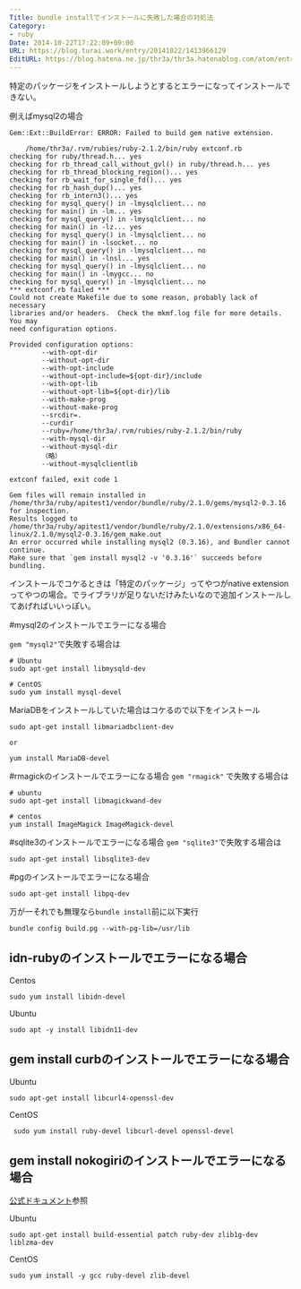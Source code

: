 ```yaml
---
Title: bundle installでインストールに失敗した場合の対処法
Category:
- ruby
Date: 2014-10-22T17:22:09+09:00
URL: https://blog.turai.work/entry/20141022/1413966129
EditURL: https://blog.hatena.ne.jp/thr3a/thr3a.hatenablog.com/atom/entry/8454420450069783734
---
```


特定のパッケージをインストールしようとするとエラーになってインストールできない。

例えばmysql2の場合
```
Gem::Ext::BuildError: ERROR: Failed to build gem native extension.

    /home/thr3a/.rvm/rubies/ruby-2.1.2/bin/ruby extconf.rb 
checking for ruby/thread.h... yes
checking for rb_thread_call_without_gvl() in ruby/thread.h... yes
checking for rb_thread_blocking_region()... yes
checking for rb_wait_for_single_fd()... yes
checking for rb_hash_dup()... yes
checking for rb_intern3()... yes
checking for mysql_query() in -lmysqlclient... no
checking for main() in -lm... yes
checking for mysql_query() in -lmysqlclient... no
checking for main() in -lz... yes
checking for mysql_query() in -lmysqlclient... no
checking for main() in -lsocket... no
checking for mysql_query() in -lmysqlclient... no
checking for main() in -lnsl... yes
checking for mysql_query() in -lmysqlclient... no
checking for main() in -lmygcc... no
checking for mysql_query() in -lmysqlclient... no
*** extconf.rb failed ***
Could not create Makefile due to some reason, probably lack of necessary
libraries and/or headers.  Check the mkmf.log file for more details.  You may
need configuration options.

Provided configuration options:
        --with-opt-dir
        --without-opt-dir
        --with-opt-include
        --without-opt-include=${opt-dir}/include
        --with-opt-lib
        --without-opt-lib=${opt-dir}/lib
        --with-make-prog
        --without-make-prog
        --srcdir=.
        --curdir
        --ruby=/home/thr3a/.rvm/rubies/ruby-2.1.2/bin/ruby
        --with-mysql-dir
        --without-mysql-dir
        （略）
        --without-mysqlclientlib

extconf failed, exit code 1

Gem files will remain installed in /home/thr3a/ruby/apitest1/vendor/bundle/ruby/2.1.0/gems/mysql2-0.3.16 for inspection.
Results logged to /home/thr3a/ruby/apitest1/vendor/bundle/ruby/2.1.0/extensions/x86_64-linux/2.1.0/mysql2-0.3.16/gem_make.out
An error occurred while installing mysql2 (0.3.16), and Bundler cannot continue.
Make sure that `gem install mysql2 -v '0.3.16'` succeeds before bundling.
```
インストールでコケるときは「特定のパッケージ」ってやつがnative extensionってやつの場合。でライブラリが足りないだけみたいなので追加インストールしてあげればいいっぽい。

#mysql2のインストールでエラーになる場合

```gem "mysql2"```で失敗する場合は
```
# Ubuntu
sudo apt-get install libmysqld-dev

# CentOS
sudo yum install mysql-devel
```

MariaDBをインストールしていた場合はコケるので以下をインストール

```
sudo apt-get install libmariadbclient-dev

or 

yum install MariaDB-devel
```


#rmagickのインストールでエラーになる場合
`gem "rmagick"` で失敗する場合は

```
# ubuntu
sudo apt-get install libmagickwand-dev

# centos
yum install ImageMagick ImageMagick-devel
```

#sqlite3のインストールでエラーになる場合
```gem "sqlite3"```で失敗する場合は
```
sudo apt-get install libsqlite3-dev
```

#pgのインストールでエラーになる場合
```
sudo apt-get install libpq-dev
```
万が一それでも無理なら`bundle install`前に以下実行
```
bundle config build.pg --with-pg-lib=/usr/lib
```

## idn-rubyのインストールでエラーになる場合

Centos

```
sudo yum install libidn-devel
```

Ubuntu

```
sudo apt -y install libidn11-dev
```

## gem install curbのインストールでエラーになる場合

Ubuntu

```
sudo apt-get install libcurl4-openssl-dev
```

CentOS

```
 sudo yum install ruby-devel libcurl-devel openssl-devel
```

## gem install nokogiriのインストールでエラーになる場合

[公式ドキュメント](https://nokogiri.org/tutorials/installing_nokogiri.html#install-with-included-libraries-recommended)参照

Ubuntu

```
sudo apt-get install build-essential patch ruby-dev zlib1g-dev liblzma-dev
```

CentOS

```
sudo yum install -y gcc ruby-devel zlib-devel
```
